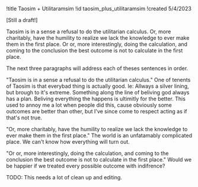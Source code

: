 !title Taosim + Utilitaramsim
!id taosim_plus_utilitaramsim
!created 5/4/2023

[Still a draft!]

Taosim is in a sense a refusal to do the utilitarian calculus. Or, more charitably, have the humility to realize we lack the knowledge to ever make them in the first place.  Or or, more interestingly, doing the calculation, and coming to the conclusion the best outcome is not to calculate in the first place.

The next three paragraphs will address each of theses sentences in order.

"Taosim is in a sense a refusal to do the utilitarian calculus." One of tenents of Taosim is that everybad thing is actually good. Ie: Allways a silver lining, but brough to it's extreme. Something along the line of beliving god always has a plan. Beliving everything the happens is ultimitly for the better. This used to annoy me a lot when people did this, cause obviously some outcomes are better than other, but I've since come to respect acting as if that's not true.

"Or, more charitably, have the humility to realize we lack the knowledge to ever make them in the first place." The world is an unfatamably complicated place. We can't know how everything will turn out.

"Or or, more interestingly, doing the calculation, and coming to the conclusion the best outcome is not to calculate in the first place." Would we be happier if we treated every possible outcome with indifrence?

TODO: This needs a lot of clean up and editing.